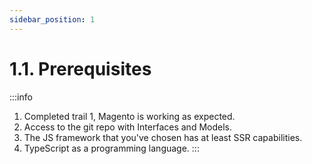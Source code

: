 ```yaml
---
sidebar_position: 1
---
```


# 1.1. Prerequisites

:::info
1. Completed trail 1, Magento is working as expected.
2. Access to the git repo with Interfaces and Models.
3. The JS framework that you've chosen has at least SSR capabilities.
4. TypeScript as a programming language.
:::

